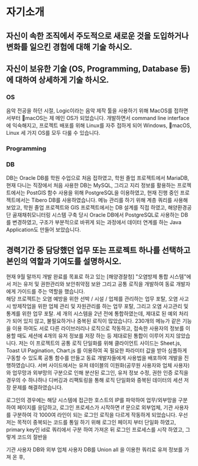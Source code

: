 # 자기소개

## 자신이 속한 조직에서 주도적으로 새로운 것을 도입하거나 변화를 일으킨 경험에 대해 기술 하시오.

## 자신이 보유한 기술 (OS, Programming, Database 등)에 대하여 상세하게 기술 하시오.

### OS

음악 전공을 하던 시절, Logic이라는 음악 제작 툴을 사용하기 위해 MacOS를 접하면서부터 macOS는 제 메인 OS가 되었습니다. 개발하면서 command line interface에 익숙해지고, 프로젝트 배포를 위해 Linux를 자주 접하게 되어 Windows, macOS, Linux 세 가지 OS를 모두 다룰 수 있습니다.

### Programming

### DB

DB는 Oracle DB를 학원 수업으로 처음 접하였고, 학원 졸업 프로젝트에서 MariaDB, 현재 다니는 직장에서 처음 사용한 DB는 MySQL, 그리고 지리 정보를 활용하는 프로젝트에서는 PostGIS 함수 사용을 위해 PostgreSQL을 이용하였고, 현재 진행 중인 프로젝트에서는 Tibero DB를 사용하였습니다. 메뉴 관리를 하기 위해 계층 쿼리를 사용해 보았고, 학원 졸업 프로젝트와 GIS 프로젝트에서는 DB 설계를 직접 하였고, 해양환경공단 골재채취모니터링 시스템 구축 당시 Oracle DB에서 PostgreSQL로 사용하는 DB를 변경하였고, 구조가 부분적으로 바뀌게 되는 과정에서 데이터 연계를 하는 Java Application도 만들어 보았습니다.

## 경력기간 중 담당했던 업무 또는 프로젝트 하나를 선택하고 본인의 역할과 기여도를 설명하시오.

현재 9월 말까지 개발 완료를 목표로 하고 있는 [해양경찰청] "오염방제 통합 시스템"에서 저는 유저 및 권한관리와 보안취약점 보완 그리고 공통 로직을 개발하여 동료 개발자에게 가이드를 주는 역할을 했습니다.  
해당 프로젝트는 오염 예방을 위한 선박 / 시설 / 업체를 관리하는 업무 포탈, 오염 사고 시 방제작업을 위한 업체 관리 및 자원관리를 하는 업무 포탈, 그리고 오염 사고관리 및 통계를 위한 업무 포탈. 세 개의 시스템을 2년 전에 통합하였는데, 제대로 된 예외 처리가 되어 있지 않고, 불필요하거나 중복된 로직이 많았습니다. 230개의 메뉴가 같은 기능을 이용 하여도 서로 다른 라이브러리나 로직으로 작동하고, 접속한 사용자의 정보를 이용할 때도 세션에 4개의 유저 정보를 저장 하는 등 제대로된 통합이 이루어 지지 않았습니다. 저는 이 프로젝트의 공통 로직 단일화를 위해 클라이언트 사이드는 Sheet.js, Toast UI Pagination, Chart.js 를 이용하여 꼭 필요한 파라미터 값을 받아 심플하게 구동할 수 있도록 공통 함수를 만들고 동료 개발자들에게 사용법을 배포하여 개발을 진행하였습니다. 서버 사이드에서는 유져 테이블의 이원화(공무원 사용자와 업체 사용자)와 업무망과 외부망의 구분으로 인해 분산된 로그인, 유저 정보 수정, 권한 인증 로직을 경우의 수 하나하나 디버깅과 리팩토링을 통해 로직 단일화와 중복된 데이터의 세션 저장 문제를 해결하였습니다.

로그인의 경우에는 해당 시스템에 접근한 호스트의 IP를 파악하여 업무/외부망을 구분 하여 페이지를 응답하고, 로그인 프로세스가 시작하면 if 문으로 외부업체, 기관 사용자를 구분하여 각 1000여 라인이 되는 로그인 로직을 다르게 작동하게 되었습니다. 우선 저는 목적이 중복되는 코드를 통일 하기 위해 로그인 페이지 부터 단일화 하였고, primary key인 id로 쿼리에서 구분 하여 가져온 뒤 로그인 프로세스를 시작 하였고, 그렇게 코드의 절반을

기관 사용자 DB와 외부 업체 사용자 DB를 Union all 을 이용한 쿼리로 유져 정보를 가져 온 후,
